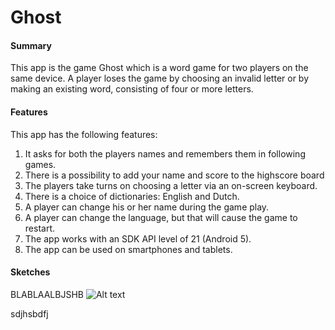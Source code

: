 # Ghost

#### Summary
This app is the game Ghost which is a word game for two players on the same device. A player loses the game by choosing an invalid letter or by making an existing word, consisting of four or more letters.

#### Features
This app has the following features:

1.  It asks for both the players names and remembers them in following games.
2.  There is a possibility to add your name and score to the highscore board
3.  The players take turns on choosing a letter via an on-screen keyboard. 
4.  There is a choice of dictionaries: English and Dutch.
5.  A player can change his or her name during the game play.
6.  A player can change the language, but that will cause the game to restart.
6.  The app works with an SDK API level of 21 (Android 5).
7.  The app can be used on smartphones and tablets.

#### Sketches

BLABLAALBJSHB
![Alt text](https://github.com/chpbrijs/app-studio/tree/master/Ghost%20Storyboard/IMAG1028.jpg)

sdjhsbdfj



